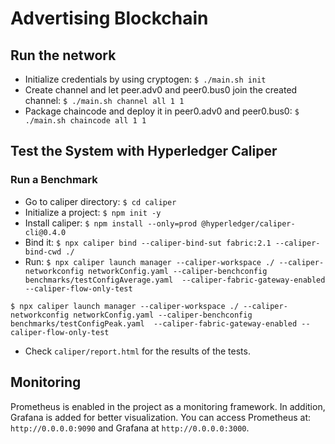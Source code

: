 # Advertising Blockchain

## Run the network
- Initialize credentials by using cryptogen: `$ ./main.sh init`
- Create channel and let peer.adv0 and peer0.bus0 join the created channel: `$ ./main.sh channel all 1 1`
- Package chaincode and deploy it in peer0.adv0 and peer0.bus0: `$ ./main.sh chaincode all 1 1`

## Test the System with Hyperledger Caliper
### Run a Benchmark
- Go to caliper directory: `$ cd caliper`
- Initialize a project: `$ npm init -y`
- Install caliper: `$ npm install --only=prod @hyperledger/caliper-cli@0.4.0`
- Bind it: `$ npx caliper bind --caliper-bind-sut fabric:2.1 --caliper-bind-cwd ./`
- Run: `$ npx caliper launch manager --caliper-workspace ./ --caliper-networkconfig networkConfig.yaml --caliper-benchconfig benchmarks/testConfigAverage.yaml  --caliper-fabric-gateway-enabled --caliper-flow-only-test`

`$ npx caliper launch manager --caliper-workspace ./ --caliper-networkconfig networkConfig.yaml --caliper-benchconfig benchmarks/testConfigPeak.yaml  --caliper-fabric-gateway-enabled --caliper-flow-only-test`

- Check `caliper/report.html` for the results of the tests.

## Monitoring
Prometheus is enabled in the project as a monitoring framework. In addition, Grafana is added for better visualization. You can access Prometheus at: `http://0.0.0.0:9090` and Grafana at `http://0.0.0.0:3000`.